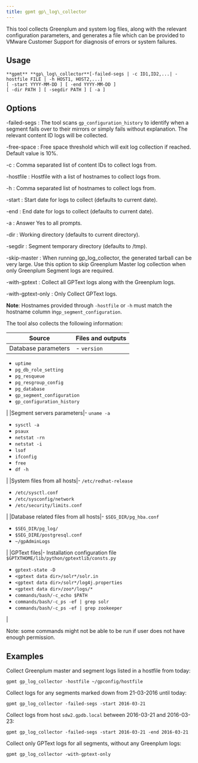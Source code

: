 ```yaml
---
title: gpmt gp\_log\_collector 
---
```


This tool collects Greenplum and system log files, along with the relevant configuration parameters, and generates a file which can be provided to VMware Customer Support for diagnosis of errors or system failures.

## <a id="usage"></a>Usage 

```
**gpmt** **gp\_log\_collector**[-failed-segs | -c ID1,ID2,...| -hostfile FILE | -h HOST1, HOST2,...]
[ -start YYYY-MM-DD ] [ -end YYYY-MM-DD ]
[ -dir PATH ] [ -segdir PATH ] [ -a ]
```

## <a id="opts"></a>Options 

-failed-segs
:   The tool scans `gp_configuration_history` to identify when a segment fails over to their mirrors or simply fails without explanation. The relevant content ID logs will be collected.

-free-space
:   Free space threshold which will exit log collection if reached. Default value is 10%.

-c
:   Comma separated list of content IDs to collect logs from.

-hostfile
:   Hostfile with a list of hostnames to collect logs from.

-h
:   Comma separated list of hostnames to collect logs from.

-start
:   Start date for logs to collect \(defaults to current date\).

-end
:   End date for logs to collect \(defaults to current date\).

-a
:   Answer Yes to all prompts.

-dir
:   Working directory \(defaults to current directory\).

-segdir
:   Segment temporary directory \(defaults to /tmp\).

-skip-master
:   When running gp\_log\_collector, the generated tarball can be very large. Use this option to skip Greenplum Master log collection when only Greenplum Segment logs are required.

-with-gptext
:   Collect all GPText logs along with the Greenplum logs.

-with-gptext-only
:   Only Collect GPText logs.

**Note**: Hostnames provided through `-hostfile` or `-h` must match the hostname column in`gp_segment_configuration`.

The tool also collects the following information:

|Source|Files and outputs|
|------|-----------------|
|Database parameters|-   `version`
-   `uptime`
-   `pg_db_role_setting`
-   `pg_resqueue`
-   `pg_resgroup_config`
-   `pg_database`
-   `gp_segment_configuration`
-   `gp_configuration_history`

|
|Segment servers parameters|-   `uname -a`
-   `sysctl -a`
-   `psaux`
-   `netstat -rn`
-   `netstat -i`
-   `lsof`
-   `ifconfig`
-   `free`
-   `df -h`

|
|System files from all hosts|-   `/etc/redhat-release`
-   `/etc/sysctl.conf`
-   `/etc/sysconfig/network`
-   `/etc/security/limits.conf`

|
|Database related files from all hosts|-   `$SEG_DIR/pg_hba.conf`
-   `$SEG_DIR/pg_log/`
-   `$SEG_DIRE/postgresql.conf`
-   `~/gpAdminLogs`

|
|GPText files|-   Installation configuration file `$GPTXTHOME/lib/python/gptextlib/consts.py`
-   `gptext-state -D`
-   `<gptext data dir>/solr*/solr.in`
-   `<gptext data dir>/solr*/log4j.properties`
-   `<gptext data dir>/zoo*/logs/*`
-   `commands/bash/-c_echo $PATH`
-   `commands/bash/-c_ps -ef | grep solr`
-   `commands/bash/-c_ps -ef | grep zookeeper`

|

Note: some commands might not be able to be run if user does not have enough permission.

## <a id="exs"></a>Examples 

Collect Greenplum master and segment logs listed in a hostfile from today:

```
gpmt gp_log_collector -hostfile ~/gpconfig/hostfile
```

Collect logs for any segments marked down from 21-03-2016 until today:

```
gpmt gp_log_collector -failed-segs -start 2016-03-21
```

Collect logs from host `sdw2.gpdb.local` between 2016-03-21 and 2016-03-23:

```
gpmt gp_log_collector -failed-segs -start 2016-03-21 -end 2016-03-21
```

Collect only GPText logs for all segments, without any Greenplum logs:

```
gpmt gp_log_collector -with-gptext-only
```

